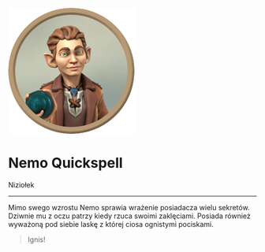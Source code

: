 <p><img src="media/nemo.png"></p>

<h1>Nemo Quickspell</h1>

Niziołek

---

Mimo swego wzrostu Nemo sprawia wrażenie posiadacza wielu sekretów. Dziwnie mu z oczu patrzy kiedy rzuca swoimi zaklęciami. Posiada również wyważoną pod siebie laskę z której ciosa ognistymi pociskami.

> Ignis!